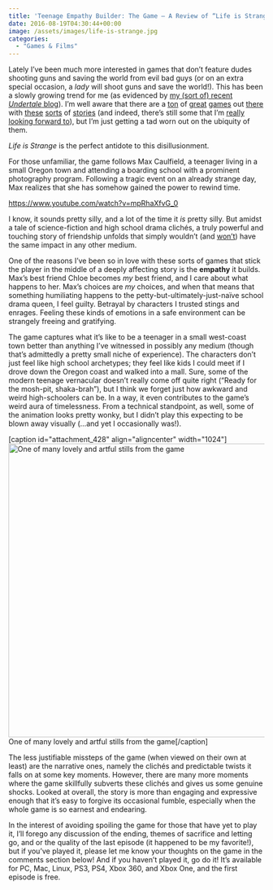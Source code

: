 ```yaml
---
title: 'Teenage Empathy Builder: The Game — A Review of “Life is Strange”'
date: 2016-08-19T04:30:44+00:00
image: /assets/images/life-is-strange.jpg
categories:
  - "Games & Films"
---
```

Lately I’ve been much more interested in games that don’t feature dudes shooting guns and saving the world from evil bad guys (or on an extra special occasion, a <em>lady</em> will shoot guns and save the world!). This has been a slowly growing trend for me (as evidenced by <a href="http://jonbash.com/2016/05/28/what-makes-undertale-so-wonderful/">my (sort of) recent <em>Undertale</em> blog</a>). I’m well aware that there are a <a href="https://en.wikipedia.org/wiki/Metal_Gear_Solid">ton</a> of <a href="https://en.wikipedia.org/wiki/Mass_Effect">great</a> <a href="https://en.wikipedia.org/wiki/The_Last_of_Us">games</a> out <a href="https://en.wikipedia.org/wiki/Half-Life_2">there</a> with <a href="https://en.wikipedia.org/wiki/Uncharted#Uncharted:_The_Nathan_Drake_Collection">these</a> <a href="https://en.wikipedia.org/wiki/Final_Fantasy">sorts</a> of <a href="https://en.wikipedia.org/wiki/Fallout_3">stories</a> (and indeed, there’s still some that I’m <a href="https://en.wikipedia.org/wiki/Mass_Effect:_Andromeda">really looking forward to</a>), but I’m just getting a tad worn out on the ubiquity of them.

<em>Life is Strange</em> is the perfect antidote to this disillusionment.
<!--more-->
For those unfamiliar, the game follows Max Caulfield, a teenager living in a small Oregon town and attending a boarding school with a prominent photography program. Following a tragic event on an already strange day, Max realizes that she has somehow gained the power to rewind time.

https://www.youtube.com/watch?v=mpRhaXfvG_0

I know, it sounds pretty silly, and a lot of the time it <em>is</em> pretty silly. But amidst a tale of science-fiction and high school drama clichés, a truly powerful and touching story of friendship unfolds that simply wouldn’t (and <a href="http://www.ign.com/articles/2016/07/27/life-is-strange-to-become-live-action-tv-show">won’t</a>) have the same impact in any other medium.

One of the reasons I’ve been so in love with these sorts of games that stick the player in the middle of a deeply affecting story is the <strong>empathy</strong> it builds. Max’s best friend Chloe becomes <em>my</em> best friend, and I care about what happens to her. Max’s choices are <em>my</em> choices, and when that means that something humiliating happens to the petty-but-ultimately-just-naïve school drama queen, I feel guilty. Betrayal by characters I trusted stings and enrages. Feeling these kinds of emotions in a safe environment can be strangely freeing and gratifying.

The game captures what it’s like to be a teenager in a small west-coast town better than anything I’ve witnessed in possibly any medium (though that’s admittedly a pretty small niche of experience). The characters don’t just feel like high school archetypes; they feel like kids I could meet if I drove down the Oregon coast and walked into a mall. Sure, some of the modern teenage vernacular doesn’t really come off quite right (“Ready for the mosh-pit, shaka-brah”), but I think we forget just how awkward and weird high-schoolers can be. In a way, it even contributes to the game’s weird aura of timelessness. From a technical standpoint, as well, some of the animation looks pretty wonky, but I didn’t play this expecting to be blown away visually (…and yet I occasionally was!).

[caption id="attachment_428" align="aligncenter" width="1024"]<img class="size-large wp-image-428" src="http://jonbash.com/wp-content/uploads/2016/08/life_is_strange__chloe_by_jvbuenconcejo-d8umyto-2-1024x577.png" alt="One of many lovely and artful stills from the game" width="1024" height="577" /> One of many lovely and artful stills from the game[/caption]

The less justifiable missteps of the game (when viewed on their own at least) are the narrative ones, namely the clichés and predictable twists it falls on at some key moments. However, there are many more moments where the game skillfully subverts these clichés and gives us some genuine shocks. Looked at overall, the story is more than engaging and expressive enough that it’s easy to forgive its occasional fumble, especially when the whole game is so earnest and endearing.

In the interest of avoiding spoiling the game for those that have yet to play it, I’ll forego any discussion of the ending, themes of sacrifice and letting go, and or the quality of the last episode (it happened to be my favorite!), but if you’ve played it, please let me know your thoughts on the game in the comments section below! And if you haven’t played it, go do it! It’s available for PC, Mac, Linux, PS3, PS4, Xbox 360, and Xbox One, and the first episode is free.
